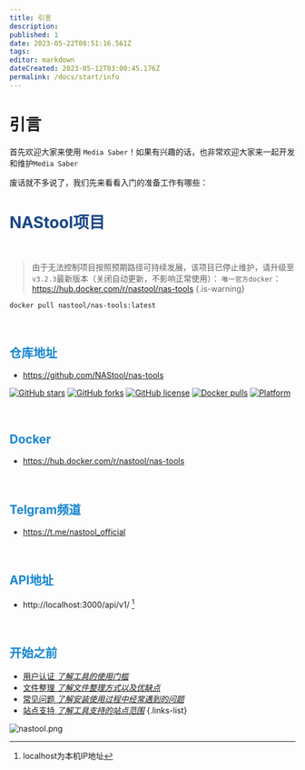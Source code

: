 ```yaml
---
title: 引言
description: 
published: 1
date: 2023-05-22T08:51:16.561Z
tags: 
editor: markdown
dateCreated: 2023-05-12T03:00:45.176Z
permalink: /docs/start/info
---
```


# 引言

首先欢迎大家来使用 `Media Saber`！如果有兴趣的话，也非常欢迎大家来一起开发和维护`Media Saber`


废话就不多说了，我们先来看看入门的准备工作有哪些：

# <font color=#184785>NAStool项目</font>
</br>

> 由于无法控制项目按照预期路径可持续发展，该项目已停止维护，请升级至`v3.2.3`最新版本（关闭自动更新，不影响正常使用）：
`唯一官方docker`：https://hub.docker.com/r/nastool/nas-tools
{.is-warning}

```shell
docker pull nastool/nas-tools:latest
```

</br>

## <font color=#1786D0>仓库地址</font>
*  https://github.com/NAStool/nas-tools

[![GitHub stars](https://img.shields.io/github/stars/NAStool/nas-tools?style=for-the-badge)](https://github.com/NAStool/nas-tools/stargazers) [![GitHub forks](https://img.shields.io/github/forks/NAStool/nas-tools?style=for-the-badge)](https://github.com/NAStool/nas-tools/network/members) [![GitHub license](https://img.shields.io/github/license/NAStool/nas-tools?style=for-the-badge)](https://github.com/NAStool/nas-tools/blob/master/LICENSE.md) [![Docker pulls](https://img.shields.io/docker/pulls/nastool/nas-tools?style=for-the-badge)](https://hub.docker.com/r/nastool/nas-tools) [![Platform](https://img.shields.io/badge/platform-amd64/arm64-pink?style=for-the-badge)](https://hub.docker.com/r/nastool/nas-tools)

</br>

## <font color=#1786D0>Docker</font>
*  https://hub.docker.com/r/nastool/nas-tools
</br>

## <font color=#1786D0>Telgram频道</font>
*  https://t.me/nastool_official
</br>

## <font color=#1786D0>API地址</font>
*  http://localhost:3000/api/v1/ [^1]
</br>

## <font color=#1786D0>开始之前</font>
- [用户认证 *了解工具的使用门槛*](/名词解释#用户认证)
- [文件整理 *了解文件整理方式以及优缺点*](/名词解释#转移方式)
- [常见问题 *了解安装使用过程中经常遇到的问题*](/常见问题)
- [站点支持 *了解工具支持的站点范围*](/支持站点)
{.links-list}

![nastool.png](/images/nastool.png)

[^1]:localhost为本机IP地址


